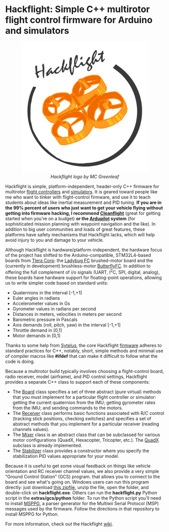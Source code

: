 # Hackflight: Simple C++ multirotor flight control firmware for Arduino and simulators

<p align="center"> 
<img src="logo.png" width=400>
<br><i>Hackflight logo by MC Greenleaf</i>
</p>

Hackflight is simple, platform-independent, header-only C++ firmware for multirotor
[flight controllers](https://www.tindie.com/products/TleraCorp/ladybug-flight-controller/) 
and [simulators](https://github.com/simondlevy/HackflightSim).  It
is geared toward people like me who want to tinker with flight-control
firmware, and use it to teach students about ideas like inertial measurement
and PID tuning.  <b>If you are in the 99% percent of users who just want to get
your vehicle flying without getting into firmware hacking, I recommend
[Cleanflight](http://cleanflight.com/)</b> (great for getting started when
you're on a budget) <b>or the
[Ardupilot](http://copter.ardupilot.org) system</b> (for
sophisticated mission planning with waypoint navigation and the like).  In
addition to big user communities and loads of great features, these platforms
have safety mechanisms that Hackflight lacks, which will help avoid injury to
you and damage to your vehicle.

Although Hackflight is hardware/platform-independent, 
the hardware focus of the project has shifted to the Arduino-compatible, STM32L4-based 
boards from [Tlera Corp](https://www.tindie.com/stores/TleraCorp/): the
[Ladybug FC](https://www.tindie.com/products/TleraCorp/ladybug-flight-controller/)
brushed-motor board and the (currently in development) brushless-motor 
[ButterflyFC](https://github.com/simondlevy/Hackflight/wiki/B.01-Bill-of-Materials).
In addition to offering the full complement of i/o signals (UART, I<sup>2</sup>C,
SPI, digital, analog), these boards have hardware support for floating-point
operations, allowing us to write simpler code based on standard units:

* Quaternions in the interval [-1,+1]
* Euler angles in radians
* Accelerometer values in Gs
* Gyrometer values in radians per second
* Distances in meters, velocities in meters per second
* Barometric pressure in Pascals
* Axis demands (roll, pitch, yaw) in the interval [-1,+1]
* Throttle demand in [0,1]
* Motor demands in [0,1]

Thanks to some help from [Sytelus](https://github.com/sytelus), the core
Hackflight
[firmware](https://github.com/simondlevy/hackflight/tree/master/src)
adheres to standard practices for C++, notably, short, simple methods and
minimal use of compiler macros like <b>#ifdef</b> that can make it difficult to
follow what the code is doing.  

Because a multirotor build typically involves choosing a flight-control board,
radio receiver, model (airframe), and PID control settings, Hackflight provides
a separate C++ class to support each of these components:
<ul>
<li> The <a href="https://github.com/simondlevy/Hackflight/blob/master/src/board.hpp">Board</a>
class specifies a set of three abstract (pure virtual) methods that you must
implement for a particular flight controller or simulator: getting the current
quaternion from the IMU; getting gyrometer rates from the IMU; and sending
commands to the motors.  <li> The <a
href="https://github.com/simondlevy/Hackflight/blob/master/src/receiver.hpp">Receiver</a>
class performs basic functions associated with R/C control (tracking stick
positions, checking switches) and specifies a set of abstract methods that you
implement for a particular receiver (reading channels values).  <li>The <a
href="https://github.com/simondlevy/Hackflight/blob/master/src/mixer.hpp">Mixer</a>
class is an abstract class that can be subclassed for various motor
configurations (QuadX, Hexacopter, Tricopter, etc.).  The <a
href="https://github.com/simondlevy/Hackflight/blob/master/src/mixers/quadx.hpp">QuadX</a>
subclass is already implemented.  
<li>The <a href="https://github.com/simondlevy/Hackflight/blob/master/src/stabilizer.hpp">Stabilizer</a>
class provides a constructor where you specify the stabilization PID values
appropriate for your model.  
</ul>

Because it is useful to get some visual feedback on things like vehicle orientation and RC receiver
channel values,  we also provide a very simple &ldquo;Ground Control Station&rdquo; (GCS) program.
that allows you to connect to the board and see what's going on. Windows users
can run this program directly: just download [this zipfile](http://home.wlu.edu/~levys/hackflight-gcs.zip),
unzip the file, open the folder, and double-click on <b>hackflight.exe</b>.
Others can run the <b>hackflight.py</b> Python script in the
<b>extras/gcs/python</b> folder.  To run the Python script you'll
need to install [MSPPG](https://github.com/simondlevy/hackflight/tree/master/extras/parser), a
parser generator for the Multiwii Serial Protocol (MSP) messages used by the
firmware. Follow the directions in that repository to install MSPPG for Python.

For more information, check out the Hackflight [wiki](https://github.com/simondlevy/Hackflight/wiki).
